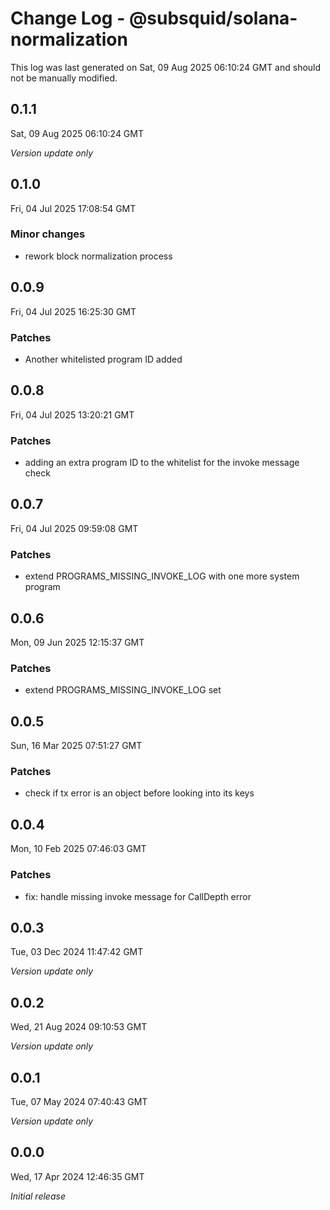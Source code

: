 # Change Log - @subsquid/solana-normalization

This log was last generated on Sat, 09 Aug 2025 06:10:24 GMT and should not be manually modified.

## 0.1.1
Sat, 09 Aug 2025 06:10:24 GMT

_Version update only_

## 0.1.0
Fri, 04 Jul 2025 17:08:54 GMT

### Minor changes

- rework block normalization process

## 0.0.9
Fri, 04 Jul 2025 16:25:30 GMT

### Patches

- Another whitelisted program ID added

## 0.0.8
Fri, 04 Jul 2025 13:20:21 GMT

### Patches

- adding an extra program ID to the whitelist for the invoke message check

## 0.0.7
Fri, 04 Jul 2025 09:59:08 GMT

### Patches

- extend PROGRAMS_MISSING_INVOKE_LOG with one more system program

## 0.0.6
Mon, 09 Jun 2025 12:15:37 GMT

### Patches

- extend PROGRAMS_MISSING_INVOKE_LOG set

## 0.0.5
Sun, 16 Mar 2025 07:51:27 GMT

### Patches

- check if tx error is an object before looking into its keys

## 0.0.4
Mon, 10 Feb 2025 07:46:03 GMT

### Patches

- fix: handle missing invoke message for CallDepth error

## 0.0.3
Tue, 03 Dec 2024 11:47:42 GMT

_Version update only_

## 0.0.2
Wed, 21 Aug 2024 09:10:53 GMT

_Version update only_

## 0.0.1
Tue, 07 May 2024 07:40:43 GMT

_Version update only_

## 0.0.0
Wed, 17 Apr 2024 12:46:35 GMT

_Initial release_

